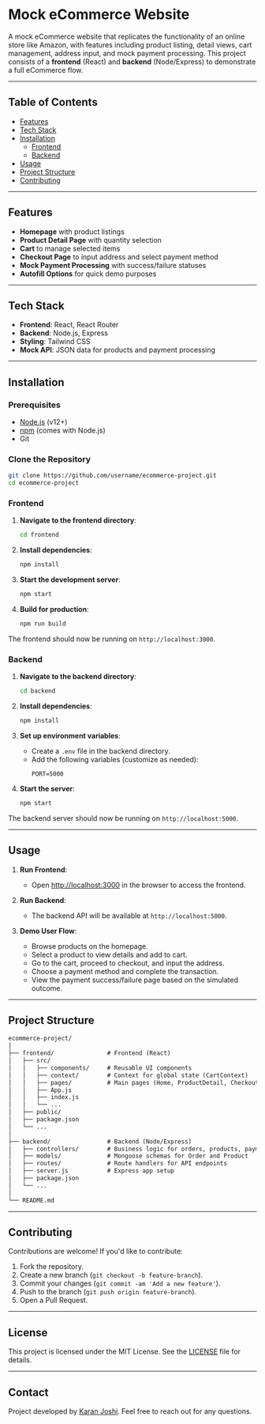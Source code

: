 
# Mock eCommerce Website

A mock eCommerce website that replicates the functionality of an online store like Amazon, with features including product listing, detail views, cart management, address input, and mock payment processing. This project consists of a **frontend** (React) and **backend** (Node/Express) to demonstrate a full eCommerce flow.

---

## Table of Contents
- [Features](#features)
- [Tech Stack](#tech-stack)
- [Installation](#installation)
  - [Frontend](#frontend)
  - [Backend](#backend)
- [Usage](#usage)
- [Project Structure](#project-structure)
- [Contributing](#contributing)

---

## Features

- **Homepage** with product listings
- **Product Detail Page** with quantity selection
- **Cart** to manage selected items
- **Checkout Page** to input address and select payment method
- **Mock Payment Processing** with success/failure statuses
- **Autofill Options** for quick demo purposes

---

## Tech Stack

- **Frontend**: React, React Router
- **Backend**: Node.js, Express
- **Styling**: Tailwind CSS
- **Mock API**: JSON data for products and payment processing

---

## Installation

### Prerequisites

- [Node.js](https://nodejs.org/) (v12+)
- [npm](https://www.npmjs.com/) (comes with Node.js)
- Git

### Clone the Repository

```bash
git clone https://github.com/username/ecommerce-project.git
cd ecommerce-project
```

### Frontend

1. **Navigate to the frontend directory**:
   ```bash
   cd frontend
   ```

2. **Install dependencies**:
   ```bash
   npm install
   ```

3. **Start the development server**:
   ```bash
   npm start
   ```

4. **Build for production**:
   ```bash
   npm run build
   ```

The frontend should now be running on `http://localhost:3000`.

### Backend

1. **Navigate to the backend directory**:
   ```bash
   cd backend
   ```

2. **Install dependencies**:
   ```bash
   npm install
   ```

3. **Set up environment variables**:
   - Create a `.env` file in the backend directory.
   - Add the following variables (customize as needed):
     ```env
     PORT=5000
     ```

4. **Start the server**:
   ```bash
   npm start
   ```

The backend server should now be running on `http://localhost:5000`.

---

## Usage

1. **Run Frontend**:
   - Open [http://localhost:3000](http://localhost:3000) in the browser to access the frontend.

2. **Run Backend**:
   - The backend API will be available at `http://localhost:5000`.

3. **Demo User Flow**:
   - Browse products on the homepage.
   - Select a product to view details and add to cart.
   - Go to the cart, proceed to checkout, and input the address.
   - Choose a payment method and complete the transaction.
   - View the payment success/failure page based on the simulated outcome.

---

## Project Structure

```markdown
ecommerce-project/
│
├── frontend/               # Frontend (React)
│   ├── src/
│   │   ├── components/     # Reusable UI components
│   │   ├── context/        # Context for global state (CartContext)
│   │   ├── pages/          # Main pages (Home, ProductDetail, Checkout, PaymentStatus)
│   │   ├── App.js
│   │   ├── index.js
│   │   └── ...
│   ├── public/
│   ├── package.json
│   └── ...
│
├── backend/                # Backend (Node/Express)
│   ├── controllers/        # Business logic for orders, products, payments
│   ├── models/             # Mongoose schemas for Order and Product
│   ├── routes/             # Route handlers for API endpoints
│   ├── server.js           # Express app setup
│   ├── package.json
│   └── ...
│
└── README.md
```

---

## Contributing

Contributions are welcome! If you'd like to contribute:
1. Fork the repository.
2. Create a new branch (`git checkout -b feature-branch`).
3. Commit your changes (`git commit -am 'Add a new feature'`).
4. Push to the branch (`git push origin feature-branch`).
5. Open a Pull Request.

---

## License

This project is licensed under the MIT License. See the [LICENSE](LICENSE) file for details.

---

## Contact

Project developed by [Karan Joshi](mailto:karan.joshi.dev@gmail.com). Feel free to reach out for any questions.
